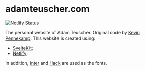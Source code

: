 # adamteuscher.com

[![Netlify Status](https://api.netlify.com/api/v1/badges/b654c94e-08a6-4b79-b443-7837581b1d8d/deploy-status)](https://app.netlify.com/sites/gatsby-starter-netlify-cms-ci/deploys)

The personal website of Adam Teuscher. Original code by [Kevin Pennekamp](https://github.com/kevtiq/crinkle.dev). This website is created using:

- [SvelteKit](https://kit.svelte.dev);
- [Netlify](https://www.netlify.com);

In addition, [inter](https://rsms.me/inter/) and [Hack](https://sourcefoundry.org/hack/) are used as the fonts.
